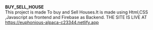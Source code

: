 **BUY_SELL_HOUSE**
<br>
This project is made To buy and Sell Houses.It is made using Html,CSS ,Javascript as frontend and Firebase as Backend.
THE SITE IS LIVE AT https://euphonious-alpaca-c23344.netlify.app






